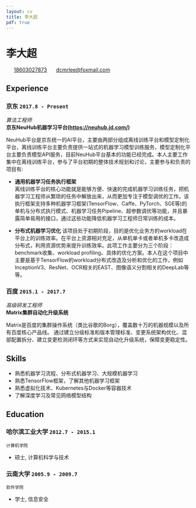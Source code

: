 ```yaml
---
layout: cv
title: 李大超
pdf: true
---
```

# 李大超

<div id="webaddress">
<i class="fi-home" style="margin-left:1em"></i>
<a href="18603027873" style="margin-left:0.5em">18603027873</a>
<i class="fi-mail" style="margin-left:1em"></i>
<a href="dcmrlee@foxmail.com" style="margin-left:0.5em">dcmrlee@foxmail.com</a>
</div>


## Experience

### __京东__  `2017.8 - Present`
_算法工程师_<br>
__京东NeuHub机器学习平台(https://neuhub.jd.com/)__

NeuHub平台是京东统一的AI平台，主要由两部分组成离线训练平台和模型定制化平台，离线训练平台主要负责提供一站式的机器学习模型训练服务，模型定制化平台主要负责模型API服务，目前NeuHub平台基本的功能已经完成。本人主要工作集中在离线训练平台，参与了平台初期的整体技术规划和讨论，主要参与和负责的项目有:

- __通用机器学习任务执行框架__  
离线训练平台的核心功能就是能够方便、快速的完成机器学习训练任务，把机器学习工程师从繁琐的任务中解放出来，从而更加专注于模型调优的工作。该执行框架支持多种机器学习框架(TensorFlow、Caffe、PyTorch、SGE等)的单机与分布式执行模式、机器学习任务Pipeline、超参数调优等功能，并且暴露简单易用的接口，通过这些功能降低机器学习工程师日常训练的成本。<br>

- __分布式机器学习优化__ 
该项目处于初期阶段，目的是优化业务方的workload在平台上的训练效率。在平台上资源相对充足，从单机单卡或者单机多卡改造成分布式，利用资源优势来提升训练效率。此项工作主要分为三个阶段：benchmark收集、workload profiling、具体的优化方案。本人在这个项目中主要是基于TensorFlow的workload分布式改造及分析和优化的工作，例如InceptionV3、ResNet、OCR相关的EAST、图像语义分割相关的DeepLab等等。<br>


### __百度__ `2015.1 - 2017.7`
_高级研发工程师_<br>
__Matrix集群自动化升级系统__

Matrix是百度的集群操作系统（类比谷歌的Borg），覆盖数十万的机器规模以及所有百度核心产品线。 通过建立分级标准和版本管理标准、变更系统架构优化、混部配置拆分、建立变更检测闭环等方式来实现自动化升级系统，保障变更稳定性。


## Skills
- 熟悉机器学习流程、分布式机器学习、大规模机器学习
- 熟悉TensorFlow框架，了解其他机器学习框架
- 熟悉虚拟化技术、Kubernetes与Docker等容器技术
- 了解深度学习及常见网络模型结构


## Education

### __哈尔滨工业大学__ `2012.7 - 2015.1`
```
计算机学院
```
- 硕士, 计算机科学与技术

### __云南大学__  `2005.9 - 2009.7`
```
软件学院
```
- 学士, 信息安全

<!-- ### Footer

Last updated: Aug 2018 -->
